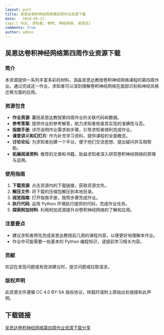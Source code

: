 ```yaml
---
layout: post
title: 吴恩达卷积神经网络第四周作业资源下载
date:   2024-05-21
tags:[ 作业, 求知者, 卷积, 神经网络, 吴恩达]
comments: true
author: admin
---
```

## 吴恩达卷积神经网络第四周作业资源下载

### 简介
本资源提供一系列丰富多彩的材料，涵盖吴恩达教授卷积神经网络课程的第四周作业。通过完成这一作业，求知者可以深刻理解卷积神经网络在面部识别和神经风格迁移方面的应用。

### 资源包含

- **作业资源**: 囊括吴恩达教授第四周作业的关联代码和数据。
- **参考答案**: 提供作业的参考解答，助力求知者核查其实现的准确性与否。
- **指南手册**: 详尽说明作业需求和步骤，引导求知者顺利完成作业。
- **课堂讲义和幻灯片**: 作为补充学习资料，提供课程的全面概览。
- **讨论论坛**: 为求知者创建一个平台，便于他们交流思想、提出疑问并互相帮助。
- **拓展阅读资料**: 推荐的文章和书籍，助益求知者深入研究卷积神经网络的原理与运用。

### 使用指南

1. **下载资源**: 点击资源内的下载链接，获取资源文件。
2. **解压文件**: 将下载的压缩包解压到本地目录。
3. **阅览指南**: 打开指南手册，按照步骤完成作业。
4. **执行代码**: 运用 Python 环境执行提供的代码，完成作业任务。
5. **探索附加材料**: 利用附加资源提升对卷积神经网络的了解和应用。

### 注意要点

- 建议求知者预先完成吴恩达教授前几周的课程内容，以便更好地理解本作业。
- 作业中可能需要一些基本的 Python 编程知识，请提前学习相关内容。

### 贡献

欢迎在发现问题或有改进建议时，提交问题或拉取请求。

### 版权声明

此资源文件遵循 CC 4.0 BY-SA 版权协议，转载时请附上原始出处链接和此声明。

## 下载链接

[吴恩达卷积神经网络第四周作业资源下载分享](https://pan.quark.cn/s/63d349518c6b)